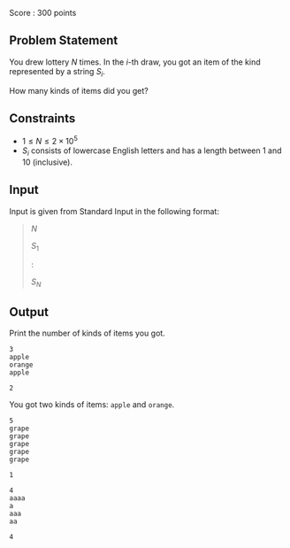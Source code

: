 Score : $300$ points

## Problem Statement

You drew lottery $N$ times. In the $i$-th draw, you got an item of the kind represented by a string $S_i$.

How many kinds of items did you get?

## Constraints

- $1 \leq N \leq 2\times 10^5$
- $S_i$ consists of lowercase English letters and has a length between $1$ and $10$ (inclusive).

## Input

Input is given from Standard Input in the following format:

> $N$
> 
> $S_1$
> 
> $:$
> 
> $S_N$

## Output

Print the number of kinds of items you got.

```input1
3
apple
orange
apple
```

```output1
2
```

You got two kinds of items: `apple` and `orange`.

```input2
5
grape
grape
grape
grape
grape
```

```output2
1
```

```input3
4
aaaa
a
aaa
aa
```

```output3
4
```